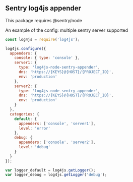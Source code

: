 ## Sentry log4js appender

This package requires @sentry/node

An example of the config: multiple sentry server supported

```javascript
const log4js = require('log4js');

log4js.configure({
  appenders: {
    console: { type: 'console' },
    server1: {  
      type: 'log4js-node-sentry-appender', 
      dns: 'https://{KEYS}@{HOST}/{PROJECT_ID}', 
      env: 'production' 
    },
    server2: {  
      type: 'log4js-node-sentry-appender', 
      dns: 'https://{KEYS}@{HOST}/{PROJECT_ID}', 
      env: 'production' 
    }
  },
  categories: {
    default: { 
      appenders: ['console', 'server1'], 
      level: 'error' 
    },
    debug: { 
      appenders: ['console', 'server2'], 
      level: 'debug' 
    }
  }
});

var logger_default = log4js.getLogger();
var logger_debug = log4js.getLogger('debug');
```
